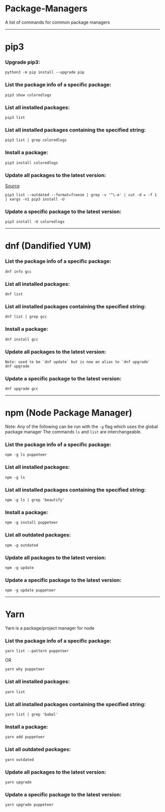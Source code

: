 # Package-Managers
A list of commands for common package managers

---
# pip3

### Upgrade pip3:
```
python3 -m pip install --upgrade pip
```

### List the package info of a specific package:
```
pip3 show coloredlogs
```

### List all installed packages:
```
pip3 list
```

### List all installed packages containing the specified string:
```
pip3 list | grep coloredlogs
```

### Install a package:
```
pip3 install coloredlogs
```

### Update all packages to the latest version:
[Source](https://stackoverflow.com/a/3452888/7487335)
```
pip3 list --outdated --format=freeze | grep -v '^\-e' | cut -d = -f 1  | xargs -n1 pip3 install -U
```

### Update a specific package to the latest version:
```
pip3 install -U coloredlogs
```

---

# dnf (Dandified YUM)

### List the package info of a specific package:
```
dnf info gcc
```

### List all installed packages:
```
dnf list
```

### List all installed packages containing the specified string:
```
dnf list | grep gcc
```

### Install a package:
```
dnf install gcc
```

### Update all packages to the latest version:
```
Note: used to be `dnf update` but is now an alias to `dnf upgrade`
dnf upgrade
```

### Update a specific package to the latest version:
```
dnf upgrade gcc
```

---

# npm (Node Package Manager)

Note: Any of the following can be run with the `-g` flag which uses the global package manager
The commands `ls` and `list` are interchangeable.

### List the package info of a specific package:
```
npm -g ls puppeteer
```

### List all installed packages:
```
npm -g ls
```

### List all installed packages containing the specified string:
```
npm -g ls | grep 'beautify'
```

### Install a package:
```
npm -g install puppeteer
```

### List all outdated packages:
```
npm -g outdated
```

### Update all packages to the latest version:
```
npm -g update
```

### Update a specific package to the latest version:
```
npm -g update puppeteer
```

---

# Yarn
Yarn is a package/project manager for node

### List the package info of a specific package:
```
yarn list --pattern puppeteer
```
OR
```
yarn why puppeteer
```

### List all installed packages:
```
yarn list
```

### List all installed packages containing the specified string:
```
yarn list | grep 'babel'
```

### Install a package:
```
yarn add puppeteer
```

### List all outdated packages:
```
yarn outdated
```

### Update all packages to the latest version:
```
yarn upgrade
```

### Update a specific package to the latest version:
```
yarn upgrade puppeteer
```
